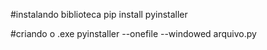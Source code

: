#instalando biblioteca
pip install pyinstaller

#criando o .exe
pyinstaller --onefile --windowed arquivo.py